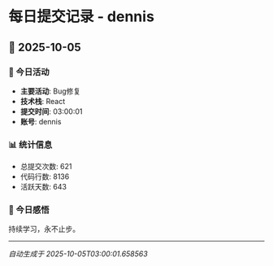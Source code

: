 # 每日提交记录 - dennis

## 📅 2025-10-05

### 🎯 今日活动
- **主要活动**: Bug修复
- **技术栈**: React
- **提交时间**: 03:00:01
- **账号**: dennis

### 📊 统计信息
- 总提交次数: 621
- 代码行数: 8136
- 活跃天数: 643

### 💭 今日感悟
持续学习，永不止步。

---
*自动生成于 2025-10-05T03:00:01.658563*
